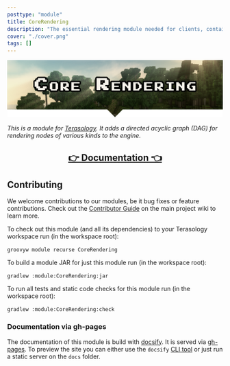 ```yaml
---
posttype: "module" 
title: CoreRendering
description: "The essential rendering module needed for clients, containing all basic rendering nodes to display the world."
cover: "./cover.png"
tags: []
---
```

<div align="center">
<img src="https://raw.githubusercontent.com/Terasology/CoreRendering/develop/docs/_media/banner.png">
</div>

_This is a module for [Terasology].
It adds a directed acyclic graph (DAG) for rendering nodes of various kinds to the engine._

<h2 align="center"><a href="https://terasology.github.io/CoreRendering">👉 Documentation 👈</a></h2>

## Contributing

We welcome contributions to our modules, be it bug fixes or feature contributions.
Check out the [Contributor Guide][contributor-guide] on the main project wiki to learn more.

To check out this module (and all its dependencies) to your Terasology workspace run (in the workspace root):

```
groovyw module recurse CoreRendering
```

To build a module JAR for just this module run (in the workspace root):

```
gradlew :module:CoreRendering:jar
```

To run all tests and static code checks for this module run (in the workspace root):

```
gradlew :module:CoreRendering:check
```

### Documentation via gh-pages

The documentation of this module is build with [docsify].
It is served via [gh-pages].
To preview the site you can either use the `docsify` [CLI tool](https://github.com/docsifyjs/docsify-cli) or just run a static server on the `docs` folder.

<!-- References -->
[Terasology]: https://github.com/MovingBlocks/Terasology
[gh-pages]: https://pages.github.com/
[docsify]: https://docsify.js.org/#/
[contributor-guide]: https://github.com/MovingBlocks/Terasology/wiki/Contributor-Quick-Start
